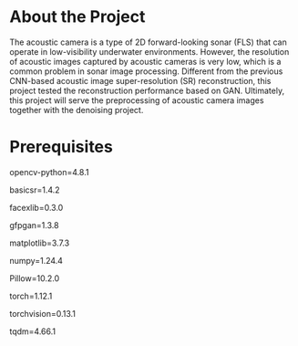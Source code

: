 # About the Project
The acoustic camera is a type of 2D forward-looking sonar (FLS) that can operate in low-visibility underwater environments.
However, the resolution of acoustic images captured by acoustic cameras is very low, which is a common problem in sonar image processing.
Different from the previous CNN-based acoustic image super-resolution (SR) reconstruction, this project tested the reconstruction performance based on GAN.
Ultimately, this project will serve the preprocessing of acoustic camera images together with the denoising project.

# Prerequisites
opencv-python=4.8.1

basicsr=1.4.2

facexlib=0.3.0

gfpgan=1.3.8

matplotlib=3.7.3

numpy=1.24.4

Pillow=10.2.0

torch=1.12.1

torchvision=0.13.1

tqdm=4.66.1

